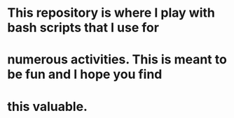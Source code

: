 # This repository is where I play with bash scripts that I use for 
# numerous activities. This is meant to be fun and I hope you find 
# this valuable. 
